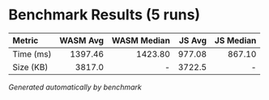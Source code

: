 # Benchmark Results (5 runs)

| Metric     | WASM Avg | WASM Median | JS Avg | JS Median |
|:---------- |---------:|------------:|-------:|----------:|
| Time (ms)  | 1397.46 |   1423.80 |  977.08 |    867.10 |
| Size (KB)  | 3817.0 | -          | 3722.5 | -          |

*Generated automatically by benchmark*